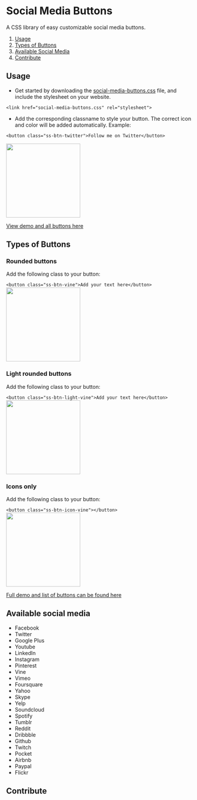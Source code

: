 # Social Media Buttons
A CSS library of easy customizable social media buttons.

1. [Usage](#usage)
2. [Types of Buttons](#buttons)
3. [Available Social Media](#social-media)
4. [Contribute](#contribute)

## <a id="usage"></a>Usage

* Get started by downloading the [social-media-buttons.css](https://www.dropbox.com/s/rz2llb77t80al32/social-media-buttons.zip?dl=1) file, and include the stylesheet on your website.

```<link href="social-media-buttons.css" rel="stylesheet">```

* Add the corresponding classname to style your button. The correct icon and color will be added automatically. Example:

```<button class="ss-btn-twitter">Follow me on Twitter</button>```

<img src="https://github.com/marijohannessen/social-media-buttons/blob/master/images/twitter-button.png" width="200px" />

[View demo and all buttons here](http://marijohannessen.github.io/social-media-buttons/)

## <a id="buttons"></a>Types of Buttons

### Rounded buttons

Add the following class to your button:

```<button class="ss-btn-vine">Add your text here</button>```
<img src="https://github.com/marijohannessen/social-media-buttons/blob/master/images/vine-button.png" width="200px" />

### Light rounded buttons

Add the following class to your button:

```<button class="ss-btn-light-vine">Add your text here</button>```
<img src="https://github.com/marijohannessen/social-media-buttons/blob/master/images/vine-light.png" width="200px" />

### Icons only

Add the following class to your button:

```<button class="ss-btn-icon-vine"></button>```
<img src="https://github.com/marijohannessen/social-media-buttons/blob/master/images/vine-icon.png" width="200px" />

[Full demo and list of buttons can be found here](http://marijohannessen.github.io/social-media-buttons/)

## <a id="social-media"></a>Available social media

- Facebook
- Twitter
- Google Plus
- Youtube
- LinkedIn
- Instagram
- Pinterest
- Vine
- Vimeo
- Foursquare
- Yahoo
- Skype
- Yelp
- Soundcloud
- Spotify
- Tumblr
- Reddit
- Dribbble
- Github
- Twitch
- Pocket
- Airbnb
- Paypal
- Flickr

## <a id="contribute"></a>Contribute
